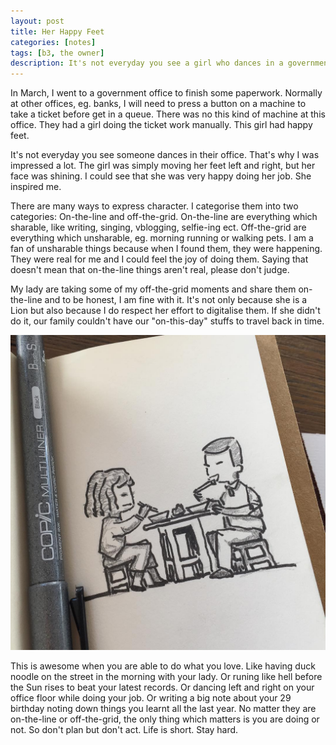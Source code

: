 ```yaml
---
layout: post
title: Her Happy Feet
categories: [notes]
tags: [b3, the owner]
description: It's not everyday you see a girl who dances in a government office.
---
```



In March, I went to a government office to finish some paperwork. Normally at other offices, eg. banks, I will need to press a button on a machine to take a ticket before get in a queue. There was no this kind of machine at this office. They had a girl doing the ticket work manually. This girl had happy feet.

It's not everyday you see someone dances in their office. That's why I was impressed a lot. The girl was simply moving her feet left and right, but her face was shining. I could see that she was very happy doing her job. She inspired me.

There are many ways to express character. I categorise them into two categories: On-the-line and off-the-grid. On-the-line are everything which sharable, like writing, singing, vblogging, selfie-ing ect. Off-the-grid are everything which unsharable, eg. morning running or walking pets. I am a fan of unsharable things because when I found them, they were happening. They were real for me and I could feel the joy of doing them. Saying that doesn't mean that on-the-line things aren't real, please don't judge.

My lady are taking some of my off-the-grid moments and share them on-the-line and to be honest, I am fine with it. It's not only because she is a Lion but also because I do respect her effort to digitalise them. If she didn't do it, our family couldn't have our "on-this-day" stuffs to travel back in time.

![This is us having duck noodle on the street in the morning](/public/uploads/images/2016-05-05-her-happy-feet.jpg "This is us having duck noodle on the street in the morning")

This is awesome when you are able to do what you love. Like having duck noodle on the street in the morning with your lady. Or runing like hell before the Sun rises to beat your latest records. Or dancing left and right on your office floor while doing your job. Or writing a big note about your 29 birthday noting down things you learnt all the last year. No matter they are on-the-line or off-the-grid, the only thing which matters is you are doing or not. So don't plan but don't act. Life is short. Stay hard.
